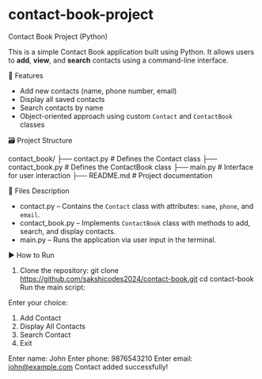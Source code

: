 # contact-book-project
Contact Book Project (Python)

This is a simple Contact Book application built using Python. It allows users to **add**, **view**, and **search** contacts using a command-line interface.

🔧 Features

- Add new contacts (name, phone number, email)
- Display all saved contacts
- Search contacts by name
- Object-oriented approach using custom `Contact` and `ContactBook` classes

 🗃️ Project Structure

contact_book/
├── contact.py # Defines the Contact class
├── contact_book.py # Defines the ContactBook class
├── main.py # Interface for user interaction
├── README.md # Project documentation

🧩 Files Description

- contact.py – Contains the `Contact` class with attributes: `name`, `phone`, and `email`.
- contact_book.py – Implements `ContactBook` class with methods to add, search, and display contacts.
- main.py – Runs the application via user input in the terminal.

 ▶️ How to Run

1. Clone the repository:
   git clone https://github.com/sakshicodes2024/contact-book.git
   cd contact-book
   Run the main script:


Enter your choice:
1. Add Contact
2. Display All Contacts
3. Search Contact
4. Exit

Enter name: John
Enter phone: 9876543210
Enter email: john@example.com
Contact added successfully!

